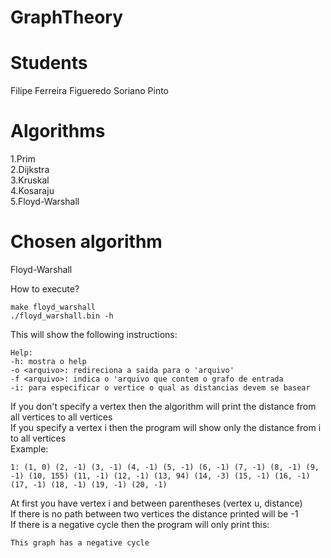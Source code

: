# GraphTheory

# Students
Filipe Ferreira Figueredo Soriano Pinto

# Algorithms
1.Prim  
2.Dijkstra  
3.Kruskal  
4.Kosaraju  
5.Floyd-Warshall

# Chosen algorithm
Floyd-Warshall

How to execute?
```
make floyd_warshall  
./floyd_warshall.bin -h
```
This will show the following instructions:
```
Help:  
-h: mostra o help  
-o <arquivo>: redireciona a saida para o 'arquivo'  
-f <arquivo>: indica o 'arquivo que contem o grafo de entrada  
-i: para especificar o vertice o qual as distancias devem se basear
```
If you don't specify a vertex then the algorithm will print the distance from all vertices to all vertices  
If you specify a vertex i then the program will show only the distance from i to all vertices  
Example:
 ```
1: (1, 0) (2, -1) (3, -1) (4, -1) (5, -1) (6, -1) (7, -1) (8, -1) (9, -1) (10, 155) (11, -1) (12, -1) (13, 94) (14, -3) (15, -1) (16, -1) (17, -1) (18, -1) (19, -1) (20, -1) 
 ```  
At first you have vertex i and between parentheses (vertex u, distance)  
If there is no path between two vertices the distance printed will be -1  
If there is a negative cycle then the program will only print this:
```
This graph has a negative cycle
```
